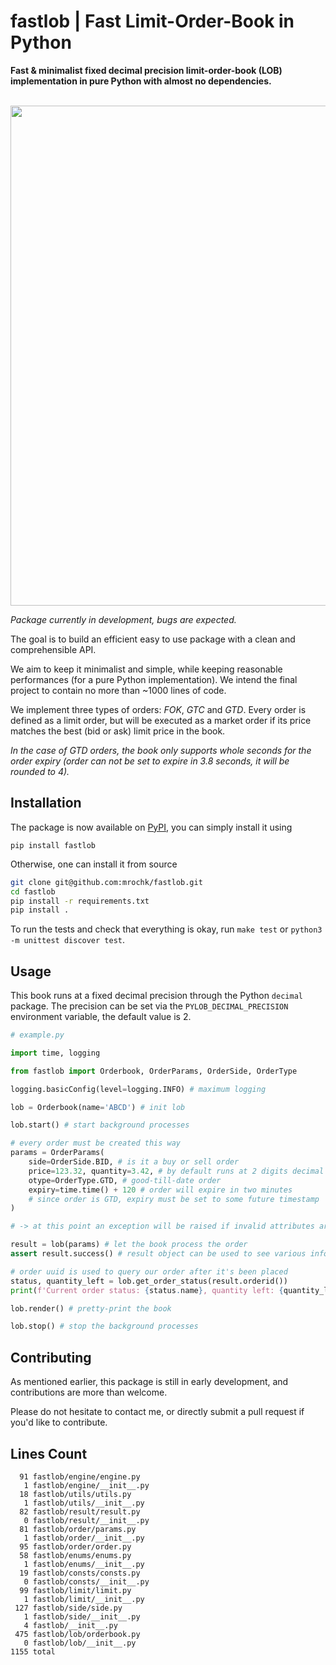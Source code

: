 # fastlob | Fast Limit-Order-Book in Python
**Fast &amp; minimalist fixed decimal precision limit-order-book (LOB) implementation in pure Python with almost no dependencies.**

<br>

<img src="https://github.com/mrochk/pylob/raw/main/logo.png" width=800>

*Package currently in development, bugs are expected.*

The goal is to build an efficient easy to use package with a clean and comprehensible API. 

We aim to keep it minimalist and simple, while keeping reasonable performances (for a pure Python implementation). We intend the final project to contain no more than ~1000 lines of code.

We implement three types of orders: *FOK*, *GTC* and *GTD*. Every order is defined as a limit order, but will be executed as a market order if its price matches the best (bid or ask) limit price in the book.

*In the case of GTD orders, the book only supports whole seconds for the order expiry (order can not be set to expire in 3.8 seconds, it will be rounded to 4).*

## Installation

The package is now available on [PyPI](https://pypi.org/project/fastlob/), you can simply install it using
```
pip install fastlob
```

Otherwise, one can install it from source
```bash
git clone git@github.com:mrochk/fastlob.git
cd fastlob
pip install -r requirements.txt
pip install .
```

To run the tests and check that everything is okay, run `make test` or `python3 -m unittest discover test`.

## Usage

This book runs at a fixed decimal precision through the Python `decimal` package. The precision can be set via the `PYLOB_DECIMAL_PRECISION` environment variable, the default value is 2.

```python
# example.py

import time, logging

from fastlob import Orderbook, OrderParams, OrderSide, OrderType

logging.basicConfig(level=logging.INFO) # maximum logging

lob = Orderbook(name='ABCD') # init lob

lob.start() # start background processes

# every order must be created this way 
params = OrderParams(
    side=OrderSide.BID, # is it a buy or sell order
    price=123.32, quantity=3.42, # by default runs at 2 digits decimal precision
    otype=OrderType.GTD, # good-till-date order
    expiry=time.time() + 120 # order will expire in two minutes
    # since order is GTD, expiry must be set to some future timestamp
)

# -> at this point an exception will be raised if invalid attributes are provided

result = lob(params) # let the book process the order
assert result.success() # result object can be used to see various infos about the order execution

# order uuid is used to query our order after it's been placed
status, quantity_left = lob.get_order_status(result.orderid())
print(f'Current order status: {status.name}, quantity left: {quantity_left}.\n')

lob.render() # pretty-print the book

lob.stop() # stop the background processes
```

## Contributing

As mentioned earlier, this package is still in early development, and contributions are more than welcome.

Please do not hesitate to contact me, or directly submit a pull request if you'd like to contribute.

## Lines Count
```
  91 fastlob/engine/engine.py
   1 fastlob/engine/__init__.py
  18 fastlob/utils/utils.py
   1 fastlob/utils/__init__.py
  82 fastlob/result/result.py
   0 fastlob/result/__init__.py
  81 fastlob/order/params.py
   1 fastlob/order/__init__.py
  95 fastlob/order/order.py
  58 fastlob/enums/enums.py
   1 fastlob/enums/__init__.py
  19 fastlob/consts/consts.py
   0 fastlob/consts/__init__.py
  99 fastlob/limit/limit.py
   1 fastlob/limit/__init__.py
 127 fastlob/side/side.py
   1 fastlob/side/__init__.py
   4 fastlob/__init__.py
 475 fastlob/lob/orderbook.py
   0 fastlob/lob/__init__.py
1155 total
```
